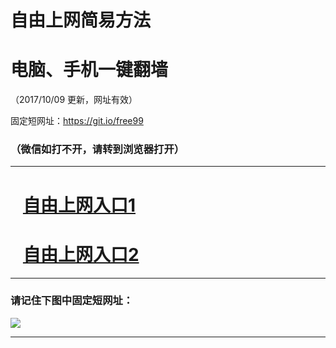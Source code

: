 ﻿# 自由上网简易方法

# 电脑、手机一键翻墙

（2017/10/09 更新，网址有效）

固定短网址：https://git.io/free99

### （微信如打不开，请转到浏览器打开）


***





# &nbsp;&nbsp; <a href="http://ft872624790.fwq-tz-1001.info/fwqtz01.html?t=10090012820 " target="_blank">自由上网入口1</a>
# &nbsp;&nbsp; <a href="http://ft2776732484.fwq-tz-1002.info/fwqtz02.html?t=100900116220 " target="_blank">自由上网入口2</a>
***

### 请记住下图中固定短网址：

<img src="https://s3-us-west-2.amazonaws.com/fwq-1001/yjfq-20170905okok.png" /> 


***

